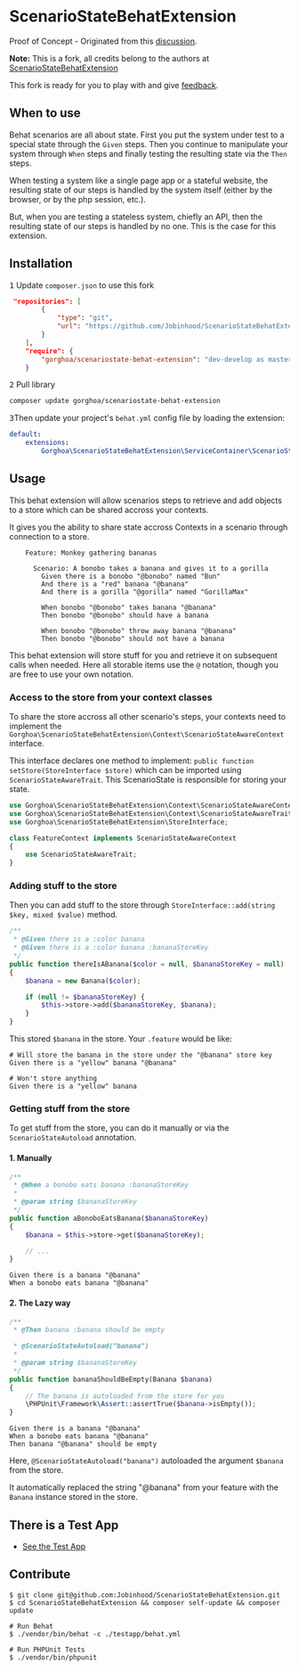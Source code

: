 # ScenarioStateBehatExtension

Proof of Concept - Originated from this [discussion](https://github.com/gorghoa/ScenarioStateBehatExtension/issues/36).

**Note:** This is a fork, all credits belong to the authors at [ScenarioStateBehatExtension](https://github.com/gorghoa/ScenarioStateBehatExtension) 

This fork is ready for you to play with and give [feedback](https://github.com/gorghoa/ScenarioStateBehatExtension/issues/36).

## When to use

Behat scenarios are all about state. First you put the system under test
to a special state through the `Given` steps. Then you continue to manipulate
your system through `When` steps and finally testing the resulting state via
the `Then` steps.

When testing a system like a single page app or a stateful website, the resulting state of our steps is handled by the
system itself (either by the browser, or by the php session, etc.).

But, when you are testing a stateless system, chiefly an API, then the resulting state of our steps is handled by no
one. This is the case for this extension.

## Installation

<kbd>1</kbd> Update `composer.json` to use this fork

```json
 "repositories": [
        {
            "type": "git",
            "url": "https://github.com/Jobinhood/ScenarioStateBehatExtension.git"
        }
    ],
    "require": {
        "gorghoa/scenariostate-behat-extension": "dev-develop as master"
    }
```

<kbd>2</kbd> Pull library

```bash
composer update gorghoa/scenariostate-behat-extension
```

<kbd>3</kbd>Then update your project's `behat.yml` config file by loading the extension:

```yaml
default:
    extensions:
        Gorghoa\ScenarioStateBehatExtension\ServiceContainer\ScenarioStateExtension: ~
```

## Usage

This behat extension will allow scenarios steps to retrieve and add objects to a store which can be shared accross your contexts.

It gives you the ability to share state accross Contexts in a scenario through connection to a store.

```gherkin
    Feature: Monkey gathering bananas

      Scenario: A bonobo takes a banana and gives it to a gorilla
        Given there is a bonobo "@bonobo" named "Bun"
        And there is a "red" banana "@banana"
        And there is a gorilla "@gorilla" named "GorillaMax"

        When bonobo "@bonobo" takes banana "@banana"
        Then bonobo "@bonobo" should have a banana

        When bonobo "@bonobo" throw away banana "@banana"
        Then bonobo "@bonobo" should not have a banana
```

This behat extension will store stuff for you and retrieve it on subsequent calls when needed. Here all storable items use 
the `@` notation, though you are free to use your own notation.

### Access to the store from your context classes

To share the store accross all other scenario's steps, your contexts need to implement the
`Gorghoa\ScenarioStateBehatExtension\Context\ScenarioStateAwareContext` interface.

This interface declares one method to implement: `public function setStore(StoreInterface $store)`
which can be imported using `ScenarioStateAwareTrait`. This ScenarioState is responsible for storing your state.

```php
use Gorghoa\ScenarioStateBehatExtension\Context\ScenarioStateAwareContext;
use Gorghoa\ScenarioStateBehatExtension\Context\ScenarioStateAwareTrait;
use Gorghoa\ScenarioStateBehatExtension\StoreInterface;

class FeatureContext implements ScenarioStateAwareContext
{
    use ScenarioStateAwareTrait;
}
```

### Adding stuff to the store

Then you can add stuff to the store through `StoreInterface::add(string $key, mixed $value)`
method.

```php
/**
 * @Given there is a :color banana
 * @Given there is a :color banana :bananaStoreKey
 */
public function thereIsABanana($color = null, $bananaStoreKey = null)
{
    $banana = new Banana($color);

    if (null != $bananaStoreKey) {
        $this->store->add($bananaStoreKey, $banana);
    }
}
```

This stored `$banana` in the store. Your `.feature` would be like:

```gherkin
# Will store the banana in the store under the "@banana" store key
Given there is a "yellow" banana "@banana"

# Won't store anything
Given there is a "yellow" banana
```


### Getting stuff from the store

To get stuff from the store, you can do it manually or via the `ScenarioStateAutoload` annotation.

#### 1. Manually

```php
/**
 * @When a bonobo eats banana :bananaStoreKey
 *
 * @param string $bananaStoreKey
 */
public function aBonoboEatsBanana($bananaStoreKey)
{
    $banana = $this->store->get($bananaStoreKey);

    // ...
}
```

```gherkin
Given there is a banana "@banana"
When a bonobo eats banana "@banana"
```

#### 2. The Lazy way

```php
/**
 * @Then banana :banana should be empty

 * @ScenarioStateAutoload("banana")
 *
 * @param string $bananaStoreKey
 */
public function bananaShouldBeEmpty(Banana $banana)
{
    // The banana is autoloaded from the store for you
    \PHPUnit\Framework\Assert::assertTrue($banana->isEmpty());
}
```

```gherkin
Given there is a banana "@banana"
When a bonobo eats banana "@banana"
Then banana "@banana" should be empty

```

Here, `@ScenarioStateAutoload("banana")` autoloaded the argument `$banana` from the store.

It automatically replaced the string "@banana" from your feature with the `Banana` instance stored in the store.

## There is a Test App

- [See the Test App](https://github.com/Jobinhood/ScenarioStateBehatExtension/tree/develop/testapp)

## Contribute

```
$ git clone git@github.com:Jobinhood/ScenarioStateBehatExtension.git
$ cd ScenarioStateBehatExtension && composer self-update && composer update

# Run Behat
$ ./vendor/bin/behat -c ./testapp/behat.yml

# Run PHPUnit Tests
$ ./vendor/bin/phpunit
```
